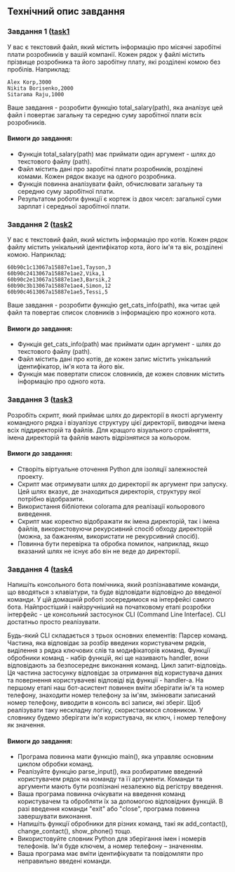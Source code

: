 ## Технiчний опис завдання

### Завдання 1 ([task1](task1/main.py)
У вас є текстовий файл, який містить інформацію про місячні заробітні плати розробників у вашій компанії. Кожен рядок у файлі містить прізвище розробника та його заробітну плату, які розділені комою без пробілів.
Наприклад:
```
Alex Korp,3000
Nikita Borisenko,2000
Sitarama Raju,1000
```
Ваше завдання - розробити функцію total_salary(path), яка аналізує цей файл і повертає загальну та середню суму заробітної плати всіх розробників.

#### Вимоги до завдання:
- Функція total_salary(path) має приймати один аргумент - шлях до текстового файлу (path).
- Файл містить дані про заробітні плати розробників, розділені комами. Кожен рядок вказує на одного розробника.
- Функція повинна аналізувати файл, обчислювати загальну та середню суму заробітної плати.
- Результатом роботи функції є кортеж із двох чисел: загальної суми зарплат і середньої заробітної плати.


### Завдання 2 ([task2](task2/main.py)

У вас є текстовий файл, який містить інформацію про котів. Кожен рядок файлу містить унікальний ідентифікатор кота, його ім'я та вік, розділені комою. Наприклад:
```
60b90c1c13067a15887e1ae1,Tayson,3
60b90c2413067a15887e1ae2,Vika,1
60b90c2e13067a15887e1ae3,Barsik,2
60b90c3b13067a15887e1ae4,Simon,12
60b90c4613067a15887e1ae5,Tessi,5
````
Ваше завдання - розробити функцію get_cats_info(path), яка читає цей файл та повертає список словників з інформацією про кожного кота.

#### Вимоги до завдання:
- Функція get_cats_info(path) має приймати один аргумент - шлях до текстового файлу (path).
- Файл містить дані про котів, де кожен запис містить унікальний ідентифікатор, ім'я кота та його вік.
- Функція має повертати список словників, де кожен словник містить інформацію про одного кота.


### Завдання 3 ([task3](task3/main.py)

Розробіть скрипт, який приймає шлях до директорії в якості аргументу командного рядка і візуалізує структуру цієї директорії, виводячи імена всіх піддиректорій та файлів. Для кращого візуального сприйняття, імена директорій та файлів мають відрізнятися за кольором.

#### Вимоги до завдання:

- Створіть віртуальне оточення Python для ізоляції залежностей проекту.
- Скрипт має отримувати шлях до директорії як аргумент при запуску. Цей шлях вказує, де знаходиться директорія, структуру якої потрібно відобразити.
- Використання бібліотеки colorama для реалізації кольорового виведення.
- Скрипт має коректно відображати як імена директорій, так і імена файлів, використовуючи рекурсивний спосіб обходу директорій (можна, за бажанням, використати не рекурсивний спосіб).
- Повинна бути перевірка та обробка помилок, наприклад, якщо вказаний шлях не існує або він не веде до директорії.


### Завдання 4 ([task4](task4/main.py)

Напишіть консольного бота помічника, який розпізнаватиме команди, що вводяться з клавіатури, та буде відповідати відповідно до введеної команди.
У цій домашній роботі зосередимося на інтерфейсі самого бота. Найпростіший і найзручніший на початковому етапі розробки інтерфейс - це консольний застосунок CLI (Command Line Interface). CLI достатньо просто реалізувати. 

Будь-який CLI складається з трьох основних елементів:
Парсер команд. Частина, яка відповідає за розбір введених користувачем рядків, виділення з рядка ключових слів та модифікаторів команд.
Функції обробники команд - набір функцій, які ще називають handler, вони відповідають за безпосереднє виконання команд.
Цикл запит-відповідь. Ця частина застосунку відповідає за отримання від користувача даних та повернення користувачеві відповіді від функції - handler-а.
На першому етапі наш бот-асистент повинен вміти зберігати ім'я та номер телефону, знаходити номер телефону за ім'ям, змінювати записаний номер телефону, виводити в консоль всі записи, які зберіг. Щоб реалізувати таку нескладну логіку, скористаємося словником. У словнику будемо зберігати ім'я користувача, як ключ, і номер телефону як значення.

#### Вимоги до завдання:

- Програма повинна мати функцію main(), яка управляє основним циклом обробки команд.
- Реалізуйте функцію parse_input(), яка розбиратиме введений користувачем рядок на команду та її аргументи. Команди та аргументи мають бути розпізнані незалежно від регістру введення.
- Ваша програма повинна очікувати на введення команд користувачем та обробляти їх за допомогою відповідних функцій. В разі введення команди "exit" або "close", програма повинна завершувати виконання.
- Напишіть функції обробники для різних команд, такі як add_contact(), change_contact(), show_phone() тощо.
- Використовуйте словник Python для зберігання імен і номерів телефонів. Ім'я буде ключем, а номер телефону – значенням.
- Ваша програма має вміти ідентифікувати та повідомляти про неправильно введені команди.
  
